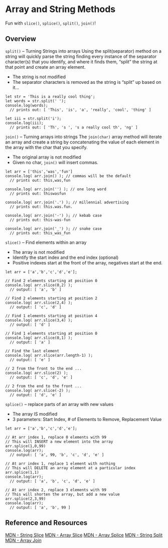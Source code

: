 # Array and String Methods
Fun with `slice()`, `splice()`, `split()`, `join()`!

## Overview
`split()` – Turning Strings into arrays Using the split(separator) method on a string will quickly parse the string finding every instance of the separator character(s) that you identify, and where it finds them, “split” the string at that point and create an array element.

- The string is not modified
- The separator characters is removed as the string is “split” up based on it…
```
let str = 'This is a really cool thing';
let words = str.split(' ');
console.log(words);
  // prints out: [ 'This', 'is', 'a', 'really', 'cool', 'thing' ]

let iii = str.split('i');
console.log(iii);
  // prints out: [ 'Th', 's ', 's a really cool th', 'ng' ]
  ```

`join()` – Turning arrays into strings The `join(char)` array method will iterate an array and create a string by concatenating the value of each element in the array with the char that you specify.

- The original array is not modified
- Given no char, `join()` will insert commas.

```
let arr = ['this','was','fun']
console.log( arr.join() ); // commas will be the default
  // prints out: this,was,fun

console.log( arr.join('') ); // one long word
  // prints out: thiswasfun

console.log( arr.join('.') ); // millennial advertising
  // prints out: this.was.fun.

console.log( arr.join('-') ); // kebab case
  // prints out: this-was-fun

console.log( arr.join('_') ); // snake case
  // prints out: this_was_fun
```

`slice()` – Find elements within an array

- The array is not modified
- Identify the start index and the end index (optional)
- Positive indexes start at the front of the array, negatives start at the end.
```
let arr = ['a','b','c','d','e'];

// Find 2 elements starting at position 0
console.log( arr.slice(0,2) );
  // output: [ 'a', 'b' ]

// Find 2 elements starting at position 2
console.log( arr.slice(2,4) );
  // output: [ 'c', 'd' ]

// Find 1 elements starting at position 4
console.log( arr.slice(3,4) );
  // output: [ 'd' ]

// Find 1 elements starting at position 0
console.log( arr.slice(0,1) );
  // output: [ 'a' ]

// Find the last element
console.log( arr.slice(arr.length-1) );
  // output: [ 'e' ]

// 2 from the front to the end ...
console.log( arr.slice(2) );
  // output: [ 'c', 'd', 'e' ]

// 2 from the end to the front ...
console.log( arr.slice(-2) );
  // output: [ 'd', 'e' ]
```

`splice()` – replace parts of an array with new values

- The array IS modified
- 3 parameters: Start Index, # of Elements to Remove, Replacement Value

```
let arr = ['a','b','c','d','e'];

// At arr index 1, replace 0 elements with 99
// This will INSERT a new element into the array
arr.splice(1,0,99)
console.log(arr);
  // output: [ 'a', 99, 'b', 'c', 'd', 'e' ]

// At arr index 1, replace 1 element with nothing
// This will DELETE an array element at a particular index
arr.splice(1,1)
console.log(arr);
  // output: [ 'a', 'b', 'c', 'd', 'e' ]

// At arr index 2, replace 3 elements with 99
// This will shorten the array, but add a new value
arr.splice(2,3,99)
console.log(arr);
  // output: [ 'a', 'b', 99 ]
  ```

## Reference and Resources
[MDN - String Slice](https://developer.mozilla.org/en-US/docs/Web/JavaScript/Reference/Global_Objects/String/slice)
[MDN - Array Slice](https://developer.mozilla.org/en-US/docs/Web/JavaScript/Reference/Global_Objects/Array/slice)
[MDN - Array Splice](https://developer.mozilla.org/en-US/docs/Web/JavaScript/Reference/Global_Objects/Array/splice)
[MDN - String Split](https://developer.mozilla.org/en-US/docs/Web/JavaScript/Reference/Global_Objects/String/split)
[MDN - Array Join](https://developer.mozilla.org/en-US/docs/Web/JavaScript/Reference/Global_Objects/Array/join)